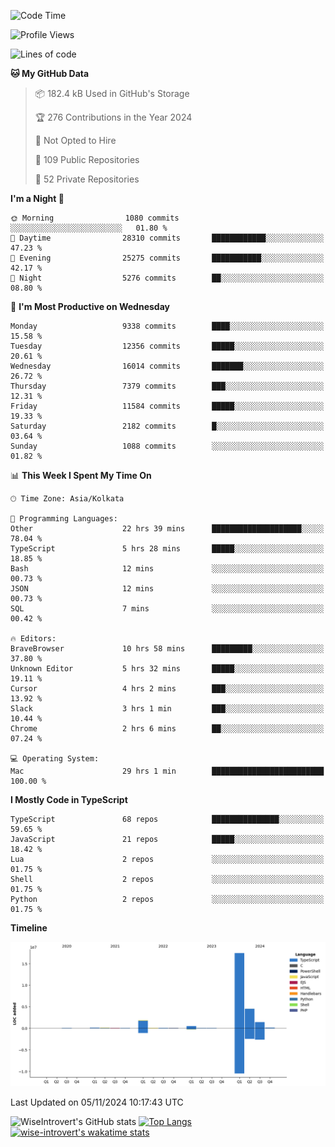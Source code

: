 <!--START_SECTION:waka-->
![Code Time](http://img.shields.io/badge/Code%20Time-1%2C782%20hrs-blue)

![Profile Views](http://img.shields.io/badge/Profile%20Views-0-blue)

![Lines of code](https://img.shields.io/badge/From%20Hello%20World%20I%27ve%20Written-26.5%20million%20lines%20of%20code-blue)

**🐱 My GitHub Data** 

> 📦 182.4 kB Used in GitHub's Storage 
 > 
> 🏆 276 Contributions in the Year 2024
 > 
> 🚫 Not Opted to Hire
 > 
> 📜 109 Public Repositories 
 > 
> 🔑 52 Private Repositories 
 > 
**I'm a Night 🦉** 

```text
🌞 Morning                1080 commits        ░░░░░░░░░░░░░░░░░░░░░░░░░   01.80 % 
🌆 Daytime                28310 commits       ████████████░░░░░░░░░░░░░   47.23 % 
🌃 Evening                25275 commits       ███████████░░░░░░░░░░░░░░   42.17 % 
🌙 Night                  5276 commits        ██░░░░░░░░░░░░░░░░░░░░░░░   08.80 % 
```
📅 **I'm Most Productive on Wednesday** 

```text
Monday                   9338 commits        ████░░░░░░░░░░░░░░░░░░░░░   15.58 % 
Tuesday                  12356 commits       █████░░░░░░░░░░░░░░░░░░░░   20.61 % 
Wednesday                16014 commits       ███████░░░░░░░░░░░░░░░░░░   26.72 % 
Thursday                 7379 commits        ███░░░░░░░░░░░░░░░░░░░░░░   12.31 % 
Friday                   11584 commits       █████░░░░░░░░░░░░░░░░░░░░   19.33 % 
Saturday                 2182 commits        █░░░░░░░░░░░░░░░░░░░░░░░░   03.64 % 
Sunday                   1088 commits        ░░░░░░░░░░░░░░░░░░░░░░░░░   01.82 % 
```


📊 **This Week I Spent My Time On** 

```text
🕑︎ Time Zone: Asia/Kolkata

💬 Programming Languages: 
Other                    22 hrs 39 mins      ████████████████████░░░░░   78.04 % 
TypeScript               5 hrs 28 mins       █████░░░░░░░░░░░░░░░░░░░░   18.85 % 
Bash                     12 mins             ░░░░░░░░░░░░░░░░░░░░░░░░░   00.73 % 
JSON                     12 mins             ░░░░░░░░░░░░░░░░░░░░░░░░░   00.73 % 
SQL                      7 mins              ░░░░░░░░░░░░░░░░░░░░░░░░░   00.42 % 

🔥 Editors: 
BraveBrowser             10 hrs 58 mins      █████████░░░░░░░░░░░░░░░░   37.80 % 
Unknown Editor           5 hrs 32 mins       █████░░░░░░░░░░░░░░░░░░░░   19.11 % 
Cursor                   4 hrs 2 mins        ███░░░░░░░░░░░░░░░░░░░░░░   13.92 % 
Slack                    3 hrs 1 min         ███░░░░░░░░░░░░░░░░░░░░░░   10.44 % 
Chrome                   2 hrs 6 mins        ██░░░░░░░░░░░░░░░░░░░░░░░   07.24 % 

💻 Operating System: 
Mac                      29 hrs 1 min        █████████████████████████   100.00 % 
```

**I Mostly Code in TypeScript** 

```text
TypeScript               68 repos            ███████████████░░░░░░░░░░   59.65 % 
JavaScript               21 repos            █████░░░░░░░░░░░░░░░░░░░░   18.42 % 
Lua                      2 repos             ░░░░░░░░░░░░░░░░░░░░░░░░░   01.75 % 
Shell                    2 repos             ░░░░░░░░░░░░░░░░░░░░░░░░░   01.75 % 
Python                   2 repos             ░░░░░░░░░░░░░░░░░░░░░░░░░   01.75 % 
```



**Timeline**

![Lines of Code chart](https://raw.githubusercontent.com/wise-introvert/wise-introvert/master/assets/bar_graph.png)


 Last Updated on 05/11/2024 10:17:43 UTC
<!--END_SECTION:waka-->

![WiseIntrovert's GitHub stats](https://github-readme-stats.vercel.app/api?username=wise-introvert&count_private=true&show_icons=true)
[![Top Langs](https://github-readme-stats.vercel.app/api/top-langs/?username=wise-introvert&langs_count=10)](https://github.com/anuraghazra/github-readme-stats)
[![wise-introvert's wakatime stats](https://github-readme-stats.vercel.app/api/wakatime?username=wiseintrovert)](https://github.com/anuraghazra/github-readme-stats)

